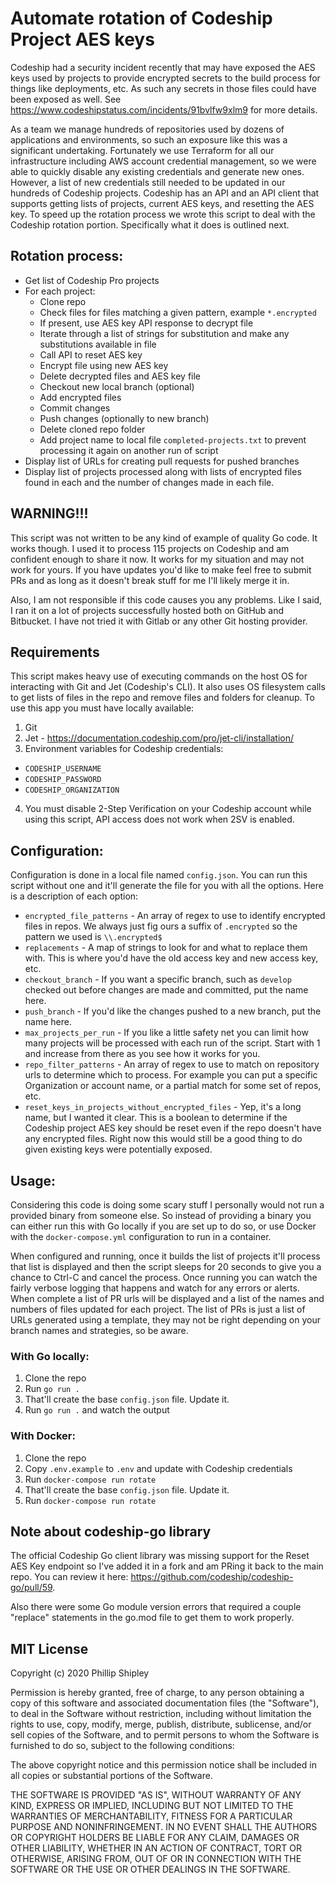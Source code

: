 # Automate rotation of Codeship Project AES keys

Codeship had a security incident recently that may have exposed the AES keys used by projects to provide encrypted
secrets to the build process for things like deployments, etc. As such any secrets in those files could have been 
exposed as well. See https://www.codeshipstatus.com/incidents/91bvlfw9xlm9 for more details.

As a team we manage hundreds of repositories used by dozens of applications and environments, so such an exposure like
this was a significant undertaking. Fortunately we use Terraform for all our infrastructure including AWS account 
credential management, so we were able to quickly disable any existing credentials and generate new ones. However, 
a list of new credentials still needed to be updated in our hundreds of Codeship projects. Codeship has an API and an
API client that supports getting lists of projects, current AES keys, and resetting the AES key. To speed up the 
rotation process we wrote this script to deal with the Codeship rotation portion. Specifically what it does is outlined
next.

## Rotation process:
 - Get list of Codeship Pro projects
 - For each project:
   - Clone repo
   - Check files for files matching a given pattern, example `*.encrypted`
   - If present, use AES key API response to decrypt file
   - Iterate through a list of strings for substitution and make any substitutions available in file
   - Call API to reset AES key
   - Encrypt file using new AES key
   - Delete decrypted files and AES key file
   - Checkout new local branch (optional)
   - Add encrypted files
   - Commit changes
   - Push changes (optionally to new branch)
   - Delete cloned repo folder
   - Add project name to local file `completed-projects.txt` to prevent processing it again on another run of script
 - Display list of URLs for creating pull requests for pushed branches
 - Display list of projects processed along with lists of encrypted files found in each and the number of changes
   made in each file. 

## WARNING!!!
This script was not written to be any kind of example of quality Go code. It works though. I used it to process 115
projects on Codeship and am confident enough to share it now. It works for my situation and may not work for yours. If 
you have updates you'd like to make feel free to submit PRs and as long as it doesn't break stuff for me I'll likely 
merge it in. 

Also, I am not responsible if this code causes you any problems. Like I said, I ran it on a lot of projects successfully 
hosted both on GitHub and Bitbucket. I have not tried it with Gitlab or any other Git hosting provider.  

## Requirements
This script makes heavy use of executing commands on the host OS for interacting with Git and Jet (Codeship's CLI). It 
also uses OS filesystem calls to get lists of files in the repo and remove files and folders for cleanup. To use this 
app you must have locally available:

 1. Git
 2. Jet - https://documentation.codeship.com/pro/jet-cli/installation/
 3. Environment variables for Codeship credentials:
   - `CODESHIP_USERNAME`
   - `CODESHIP_PASSWORD`
   - `CODESHIP_ORGANIZATION`
 4. You must disable 2-Step Verification on your Codeship account while using this script, API access does not work 
    when 2SV is enabled. 
    
## Configuration:
Configuration is done in a local file named `config.json`. You can run this script without one and it'll generate the 
file for you with all the options. Here is a description of each option:

 - `encrypted_file_patterns` - An array of regex to use to identify encrypted files in repos. We always just fig ours 
   a suffix of `.encrypted` so the pattern we used is `\\.encrypted$`
 - `replacements` - A map of strings to look for and what to replace them with. This is where you'd have the old 
   access key and new access key, etc.
 - `checkout_branch` - If you want a specific branch, such as `develop` checked out before changes are made and 
   committed, put the name here.
 - `push_branch` - If you'd like the changes pushed to a new branch, put the name here.
 - `max_projects_per_run` - If you like a little safety net you can limit how many projects will be processed with each
   run of the script. Start with 1 and increase from there as you see how it works for you.
 - `repo_filter_patterns` - An array of regex to use to match on repository urls to determine which to process. For 
   example you can put a specific Organization or account name, or a partial match for some set of repos, etc.
 - `reset_keys_in_projects_without_encrypted_files` - Yep, it's a long name, but I wanted it clear. This is a boolean
   to determine if the Codeship project AES key should be reset even if the repo doesn't have any encrypted files. 
   Right now this would still be a good thing to do given existing keys were potentially exposed. 
   
## Usage:
Considering this code is doing some scary stuff I personally would not run a provided binary from someone else. So 
instead of providing a binary you can either run this with Go locally if you are set up to do so, or use
Docker with the `docker-compose.yml` configuration to run in a container.

When configured and running, once it builds the list of projects it'll process that list is displayed and then the 
script sleeps for 20 seconds to give you a chance to Ctrl-C and cancel the process. Once running you can watch the 
fairly verbose logging that happens and watch for any errors or alerts. When complete a list of PR urls will be 
displayed and a list of the names and numbers of files updated for each project. The list of PRs is just a list of 
URLs generated using a template, they may not be right depending on your branch names and strategies, so be aware.

### With Go locally:
 1. Clone the repo
 2. Run `go run .`
 3. That'll create the base `config.json` file. Update it.
 4. Run `go run .` and watch the output
 
### With Docker:
 1. Clone the repo
 2. Copy `.env.example` to `.env` and update with Codeship credentials
 3. Run `docker-compose run rotate`
 4. That'll create the base `config.json` file. Update it.
 5. Run `docker-compose run rotate`
 
## Note about codeship-go library
The official Codeship Go client library was missing support for the Reset AES Key endpoint so I've added it in a fork
and am PRing it back to the main repo. You can review it here: https://github.com/codeship/codeship-go/pull/59.

Also there were some Go module version errors that required a couple "replace"
statements in the go.mod file to get them to work properly. 

## MIT License

Copyright (c) 2020 Phillip Shipley

Permission is hereby granted, free of charge, to any person obtaining a copy
of this software and associated documentation files (the "Software"), to deal
in the Software without restriction, including without limitation the rights
to use, copy, modify, merge, publish, distribute, sublicense, and/or sell
copies of the Software, and to permit persons to whom the Software is
furnished to do so, subject to the following conditions:

The above copyright notice and this permission notice shall be included in all
copies or substantial portions of the Software.

THE SOFTWARE IS PROVIDED "AS IS", WITHOUT WARRANTY OF ANY KIND, EXPRESS OR
IMPLIED, INCLUDING BUT NOT LIMITED TO THE WARRANTIES OF MERCHANTABILITY,
FITNESS FOR A PARTICULAR PURPOSE AND NONINFRINGEMENT. IN NO EVENT SHALL THE
AUTHORS OR COPYRIGHT HOLDERS BE LIABLE FOR ANY CLAIM, DAMAGES OR OTHER
LIABILITY, WHETHER IN AN ACTION OF CONTRACT, TORT OR OTHERWISE, ARISING FROM,
OUT OF OR IN CONNECTION WITH THE SOFTWARE OR THE USE OR OTHER DEALINGS IN THE
SOFTWARE.